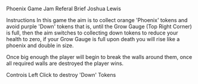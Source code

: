 Phoenix Game Jam Referal Brief
Joshua Lewis

Instructions
In this game the aim is to collect orange 'Phoenix' tokens and avoid purple 'Down' tokens
that is, until the Grow Gauge (Top Right Corner) is full, then the aim switches to collecting
down tokens to reduce your health to zero, if your Grow Gauge is full upon death you will rise
like a phoenix and double in size.

Once big enough the player will begin to break the walls around them, once all required walls
are destroyed the player wins.

Controis
Left Click to destroy 'Down' Tokens